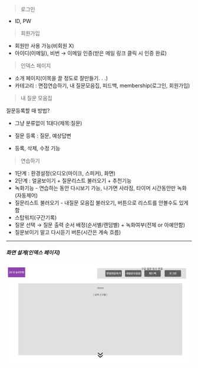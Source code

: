 > 로그인

- ID, PW



> 회원가입

- 회원만 사용 가능(비회원 X)
- 아이디(이메일), 비번 → 이메일 인증(받은 메일 링크 클릭 시 인증 완료)



> 인덱스 페이지

- 소개 페이지(이목을 끌 정도로 잘만들기. . .)
- 카테고리 : 면접연습하기, 내 질문모음집, 피드백, membership(로그인, 회원가입)



> 내 질문 모음집

질문등록할 때 방법?

- 그냥 분류없이 1대다(제목:질문)

- 질문 등록 : 질문, 예상답변

- 등록, 삭제, 수정 기능

  

> 연습하기

- 1단계 : 환경설정(오디오(마이크, 스피커), 화면)
- 2단계 : 얼굴보이기 + 질문리스트 불러오기 + 추천기능
- 녹화기능 - 연습하는 동안 다시보기 가능, 나가면 사라짐, 타이머 시간동안만 녹화(자동제어)
- 질문리스트 불러오기 - 내질문 모음집 불러오기, 버튼으로 리스트를 안볼수도 있게 함
- 스탑워치(구간기록)
- 질문 선택 → 질문 출력 순서 배정(순서별/랜덤별) + 녹화여부(전체 or 아예안함)
- 질문보이기 말고 다시듣기 버튼(시간은 계속 흐름)





---

##### 화면 설계(인덱스 페이지)

![index_page](./photo/index_page.PNG)
